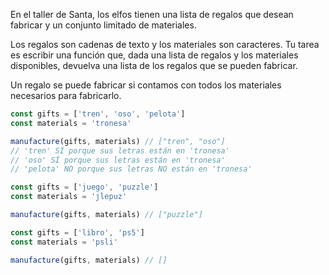 En el taller de Santa, los elfos tienen una lista de regalos que desean fabricar y un conjunto limitado de materiales.

Los regalos son cadenas de texto y los materiales son caracteres. Tu tarea es escribir una función que, dada una lista de regalos y los materiales disponibles, devuelva una lista de los regalos que se pueden fabricar.

Un regalo se puede fabricar si contamos con todos los materiales necesarios para fabricarlo.
```js
const gifts = ['tren', 'oso', 'pelota']
const materials = 'tronesa'

manufacture(gifts, materials) // ["tren", "oso"]
// 'tren' SÍ porque sus letras están en 'tronesa'
// 'oso' SÍ porque sus letras están en 'tronesa'
// 'pelota' NO porque sus letras NO están en 'tronesa'

const gifts = ['juego', 'puzzle']
const materials = 'jlepuz'

manufacture(gifts, materials) // ["puzzle"]

const gifts = ['libro', 'ps5']
const materials = 'psli'

manufacture(gifts, materials) // []
```